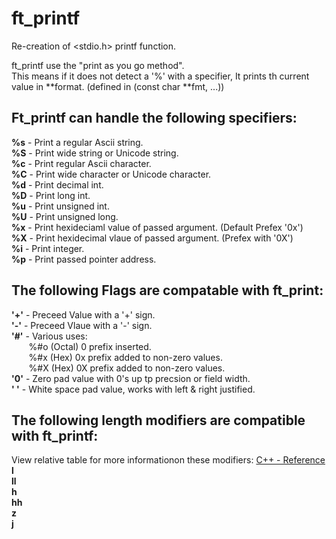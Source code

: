 # ft_printf
Re-creation of <stdio.h> printf function.

ft_printf use the "print as you go method". <br /> 
This means if it does not detect a '%' with a specifier,
It prints th current value in **format. (defined in (const char **fmt, ...))

## Ft_printf can handle the following specifiers:

**%s** - Print a regular Ascii string. <br />
**%S** - Print wide string or Unicode string. <br />
**%c** - Print regular Ascii character. <br />
**%C** - Print wide character or Unicode character. <br />
**%d** - Print decimal int. <br />
**%D** - Print long int. <br />
**%u** - Print unsigned int. <br />
**%U** - Print unsigned long. <br />
**%x** - Print hexideciaml value of passed argument. (Default Prefex '0x') <br />
**%X** - Print hexidecimal vlaue of passed argument. (Prefex with '0X') <br />
**%i** - Print integer. <br />
**%p** - Print passed pointer address. <br />

## The following Flags are compatable with ft_print:

**'+'** - Preceed Value with a '+' sign. <br />
**'-'** - Preceed Vlaue with a '-' sign. <br />
**'#'** - Various uses: <br />
&nbsp;&nbsp;&nbsp;&nbsp;&nbsp;&nbsp;&nbsp;%#o (Octal) 0 prefix inserted. <br />
&nbsp;&nbsp;&nbsp;&nbsp;&nbsp;&nbsp;&nbsp;%#x (Hex)   0x prefix added to non-zero values. <br />
&nbsp;&nbsp;&nbsp;&nbsp;&nbsp;&nbsp;&nbsp;%#X (Hex)   0X prefix added to non-zero values. <br />
**'0'** - Zero pad value with 0's up tp precsion or field width. <br />
**'  '** - White space pad value, works with left & right justified. <br />

## The following length modifiers are compatible with ft_printf:

View relative table for more informationon these modifiers:
[C++ - Reference](http://www.cplusplus.com/reference/cstdio/printf/) <br />
**l**  <br />
**ll** <br />
**h**  <br />
**hh** <br />
**z**  <br />
**j**  <br />
